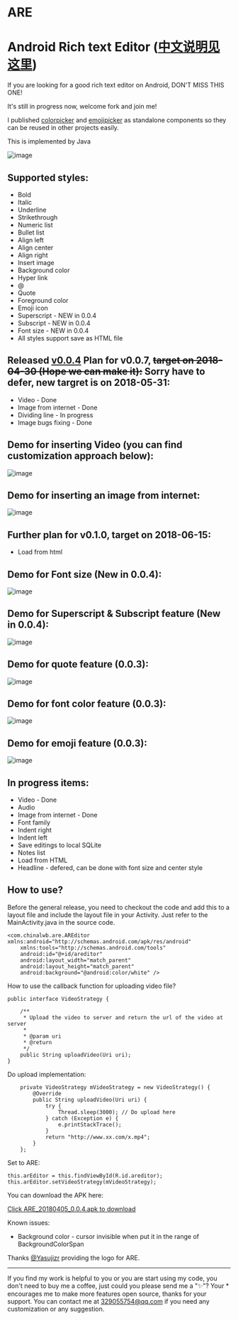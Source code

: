 # ARE
Android Rich text Editor ([中文说明见这里](https://github.com/chinalwb/Android-Rich-text-Editor/blob/master/README-zh.md))
===================

If you are looking for a good rich text editor on Android, DON'T MISS THIS ONE!

It's still in progress now, welcome fork and join me!

I published [colorpicker](https://github.com/chinalwb/SimpleColorPicker) and [emojipicker](https://github.com/chinalwb/SimpleEmojiPicker) as standalone components so they can be reused in other projects easily.


This is implemented by Java

 ![image](https://github.com/chinalwb/are/blob/master/ARE/demo/are_demo.gif)
 

Supported styles:
------------------
* Bold
* Italic
* Underline
* Strikethrough
* Numeric list
* Bullet list
* Align left
* Align center
* Align right
* Insert image
* Background color
* Hyper link
* @
* Quote
* Foreground color
* Emoji icon
* Superscript - NEW in 0.0.4
* Subscript - NEW in 0.0.4
* Font size - NEW in 0.0.4
* All styles support save as HTML file


Released [v0.0.4](https://github.com/chinalwb/are/releases/tag/v0.0.4) Plan for v0.0.7, ~~target on 2018-04-30 (Hope we can make it):~~ Sorry have to defer, new targret is on 2018-05-31:
-----
* Video - Done
* Image from internet - Done
* Dividing line - In progress
* Image bugs fixing - Done

Demo for inserting Video (you can find customization approach below):
----
 ![image](https://github.com/chinalwb/are/blob/master/ARE/demo/video_demo.gif)

Demo for inserting an image from internet:
----
 ![image](https://github.com/chinalwb/are/blob/master/ARE/demo/image_from_internet_demo.gif)

Further plan for v0.1.0, target on 2018-06-15:
-----------------
* Load from html

Demo for Font size (New in 0.0.4):
-----------------
 ![image](https://github.com/chinalwb/are/blob/master/ARE/demo/font_size_demo.gif)
 
Demo for Superscript & Subscript feature (New in 0.0.4):
-----------------
 ![image](https://github.com/chinalwb/are/blob/master/ARE/demo/subscript_superscript_demo.png)

Demo for quote feature (0.0.3):
-----------------
 ![image](https://github.com/chinalwb/are/blob/master/ARE/demo/quote_demo.png)
 
Demo for font color feature (0.0.3):
-----------------
 ![image](https://github.com/chinalwb/are/blob/master/ARE/demo/fontcolor_demo.png)

Demo for emoji feature (0.0.3):
-----------------
 ![image](https://github.com/chinalwb/are/blob/master/ARE/demo/emoji.gif)
 
In progress items:
-----------------
* Video - Done
* Audio
* Image from internet - Done
* Font family
* Indent right
* Indent left
* Save editings to local SQLite
* Notes list
* Load from HTML
* Headline - defered, can be done with font size and center style


How to use?
--------------
Before the general release, you need to checkout the code and add this to a layout file and include the layout file in your Activity. Just refer to the MainActivity.java in the source code.
```
<com.chinalwb.are.AREditor xmlns:android="http://schemas.android.com/apk/res/android"
    xmlns:tools="http://schemas.android.com/tools"
    android:id="@+id/areditor"
    android:layout_width="match_parent"
    android:layout_height="match_parent"
    android:background="@android:color/white" />
```

How to use the callback function for uploading video file?
```
public interface VideoStrategy {

    /**
     * Upload the video to server and return the url of the video at server
     *
     * @param uri
     * @return
     */
    public String uploadVideo(Uri uri);
}
```

Do upload implementation:
```
    private VideoStrategy mVideoStrategy = new VideoStrategy() {
        @Override
        public String uploadVideo(Uri uri) {
            try {
                Thread.sleep(3000); // Do upload here
            } catch (Exception e) {
                e.printStackTrace();
            }
            return "http://www.xx.com/x.mp4";
        }
    };
```

Set to ARE:
```
this.arEditor = this.findViewById(R.id.areditor);
this.arEditor.setVideoStrategy(mVideoStrategy);
```

You can download the APK here:

[Click ARE_20180405_0.0.4.apk to download](https://github.com/chinalwb/Android-Rich-text-Editor/releases/download/v0.0.4/ARE_20180405_0.0.4.apk)

Known issues:
* Background color - cursor invisible when put it in the range of BackgroundColorSpan

Thanks [@Yasujizr](https://github.com/Yasujizr) providing the logo for ARE. 

-------------------
If you find my work is helpful to you or you are start using my code, you don't need to buy me a coffee, just could you please send me a "✨"? Your * encourages me to make more features open source, thanks for your support.
You can contact me at 329055754@qq.com if you need any customization or any suggestion.
